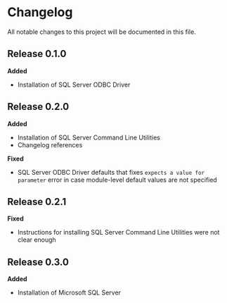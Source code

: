 # Changelog

All notable changes to this project will be documented in this file.

## Release 0.1.0

**Added**

* Installation of SQL Server ODBC Driver

## Release 0.2.0

**Added**

* Installation of SQL Server Command Line Utilities
* Changelog references

**Fixed**

* SQL Server ODBC Driver defaults that fixes `expects a value for parameter` error in case module-level default values are not specified

## Release 0.2.1

**Fixed**

* Instructions for installing SQL Server Command Line Utilities were not clear enough

## Release 0.3.0

**Added**

* Installation of Microsoft SQL Server
